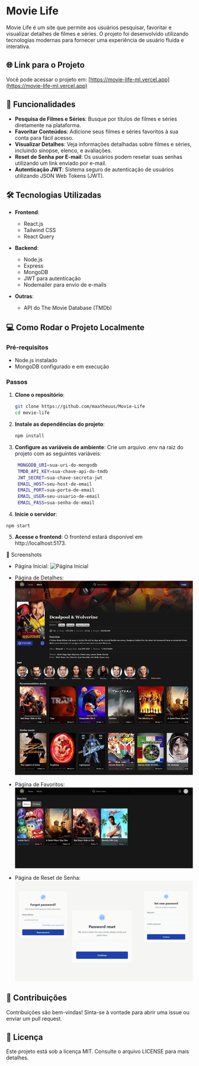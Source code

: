 # Movie Life

Movie Life é um site que permite aos usuários pesquisar, favoritar e visualizar detalhes de filmes e séries. O projeto foi desenvolvido utilizando tecnologias modernas para fornecer uma experiência de usuário fluida e interativa.

## 🌐 Link para o Projeto

Você pode acessar o projeto em: [https://movie-life-ml.vercel.app](https://movie-life-ml.vercel.app)

## 🚀 Funcionalidades

- **Pesquisa de Filmes e Séries**: Busque por títulos de filmes e séries diretamente na plataforma.
- **Favoritar Conteúdos**: Adicione seus filmes e séries favoritos à sua conta para fácil acesso.
- **Visualizar Detalhes**: Veja informações detalhadas sobre filmes e séries, incluindo sinopse, elenco, e avaliações.
- **Reset de Senha por E-mail**: Os usuários podem resetar suas senhas utilizando um link enviado por e-mail.
- **Autenticação JWT**: Sistema seguro de autenticação de usuários utilizando JSON Web Tokens (JWT).

## 🛠️ Tecnologias Utilizadas

- **Frontend**:

  - React.js
  - Tailwind CSS
  - React Query

- **Backend**:

  - Node.js
  - Express
  - MongoDB
  - JWT para autenticação
  - Nodemailer para envio de e-mails

- **Outras**:
  - API do The Movie Database (TMDb)

## 💻 Como Rodar o Projeto Localmente

### Pré-requisitos

- Node.js instalado
- MongoDB configurado e em execução

### Passos

1. **Clone o repositório**:
   ```bash
   git clone https://github.com/maatheuus/Movie-Life
   cd movie-life
   ```
2. **Instale as dependências do projeto**:
   ```bash
   npm install
   ```
3. **Configure as variáveis de ambiente**:
   Crie um arquivo .env na raiz do projeto com as seguintes variáveis:
   ```bash
    MONGODB_URI=sua-uri-do-mongodb
    TMDB_API_KEY=sua-chave-api-do-tmdb
    JWT_SECRET=sua-chave-secreta-jwt
    EMAIL_HOST=seu-host-de-email
    EMAIL_PORT=sua-porta-de-email
    EMAIL_USER=seu-usuario-de-email
    EMAIL_PASS=sua-senha-de-email
   ```
4. **Inicie o servidor**:

```
npm start
```

5. **Acesse o frontend**:
   O frontend estará disponível em http://localhost:5173.

📸 Screenshots

- Página Inicial:
  ![Página Inicial](./public/img/home-page.png)

- Página de Detalhes:
  ![Página de Detalhes](./public/img/details-page.png)

- Página de Favoritos:
  ![Página de Favoritos](./public/img/fav-page.png)

- Página de Reset de Senha:
  ![Páginas de Reset de Senha](./public/img/reset-pages.png)

## 🤝 Contribuições

Contribuições são bem-vindas! Sinta-se à vontade para abrir uma issue ou enviar um pull request.

## 📜 Licença

Este projeto está sob a licença MIT. Consulte o arquivo LICENSE para mais detalhes.
